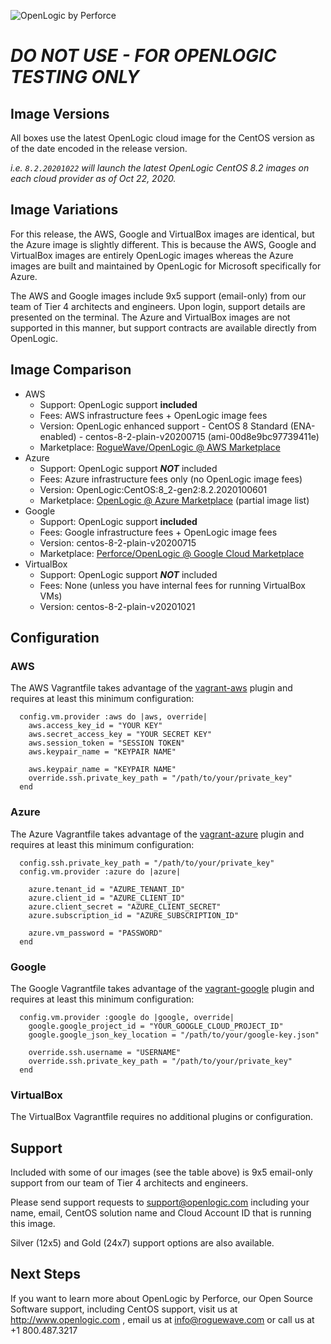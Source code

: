 ![OpenLogic by Perforce](https://cdn.brandfolder.io/UEOJKODA/at/pwujp1-aw3f3c-1rgw2v/logo-openlogic-tagline.png?width=600&height=189)


# ***DO NOT USE - FOR OPENLOGIC TESTING ONLY***

## Image Versions

All boxes use the latest OpenLogic cloud image for the CentOS version as of the date encoded in the release version.

_i.e. `8.2.20201022` will launch the latest OpenLogic CentOS 8.2 images on each cloud provider as of Oct 22, 2020._

## Image Variations

For this release, the AWS, Google and VirtualBox images are identical, but the Azure image is slightly different.  This is because the AWS, Google and VirtualBox images are entirely OpenLogic images whereas the Azure images are built and maintained by OpenLogic for Microsoft specifically for Azure.

The AWS and Google images include 9x5 support (email-only) from our team of Tier 4 architects and engineers.  Upon login, support details are presented on the terminal.  The Azure and VirtualBox images are not supported in this manner, but support contracts are available directly from OpenLogic.

## Image Comparison

- AWS
  - Support: OpenLogic support **included**
  - Fees: AWS infrastructure fees + OpenLogic image fees
  - Version: OpenLogic enhanced support - CentOS 8 Standard (ENA-enabled) - centos-8-2-plain-v20200715 (ami-00d8e9bc97739411e)
  - Marketplace: [RogueWave/OpenLogic @ AWS Marketplace](https://aws.amazon.com/marketplace/pp/B084T81SXD/)
- Azure
  - Support: OpenLogic support **_NOT_** included
  - Fees: Azure infrastructure fees only (no OpenLogic image fees)
  - Version: OpenLogic:CentOS:8_2-gen2:8.2.2020100601
  - Marketplace: [OpenLogic @ Azure Marketplace](https://azuremarketplace.microsoft.com/en-us/marketplace/apps?search=openlogic&page=1) (partial image list)
- Google
  - Support: OpenLogic support **included**
  - Fees: Google infrastructure fees + OpenLogic image fees
  - Version: centos-8-2-plain-v20200715
  - Marketplace: [Perforce/OpenLogic @ Google Cloud Marketplace](https://console.cloud.google.com/marketplace/partners/zend-integration-public)
- VirtualBox
  - Support: OpenLogic support **_NOT_** included
  - Fees: None (unless you have internal fees for running VirtualBox VMs)
  - Version: centos-8-2-plain-v20201021

## Configuration 

### AWS

The AWS Vagrantfile takes advantage of the [vagrant-aws](https://github.com/mitchellh/vagrant-aws) plugin and requires at least this minimum configuration:

```
  config.vm.provider :aws do |aws, override|
    aws.access_key_id = "YOUR KEY"
    aws.secret_access_key = "YOUR SECRET KEY"
    aws.session_token = "SESSION TOKEN"
    aws.keypair_name = "KEYPAIR NAME"

    aws.keypair_name = "KEYPAIR NAME"
    override.ssh.private_key_path = "/path/to/your/private_key"
  end
```

### Azure

The Azure Vagrantfile takes advantage of the [vagrant-azure](https://github.com/Azure/vagrant-azure) plugin and requires at least this minimum configuration:

```
  config.ssh.private_key_path = "/path/to/your/private_key"
  config.vm.provider :azure do |azure|

    azure.tenant_id = "AZURE_TENANT_ID"
    azure.client_id = "AZURE_CLIENT_ID"
    azure.client_secret = "AZURE_CLIENT_SECRET"
    azure.subscription_id = "AZURE_SUBSCRIPTION_ID"

    azure.vm_password = "PASSWORD"
  end
```

### Google

The Google Vagrantfile takes advantage of the [vagrant-google](https://github.com/mitchellh/vagrant-google) plugin and requires at least this minimum configuration:

```
  config.vm.provider :google do |google, override|
    google.google_project_id = "YOUR_GOOGLE_CLOUD_PROJECT_ID"
    google.google_json_key_location = "/path/to/your/google-key.json"
    
    override.ssh.username = "USERNAME"
    override.ssh.private_key_path = "/path/to/your/private_key"
  end
```

### VirtualBox

The VirtualBox Vagrantfile requires no additional plugins or configuration.


## Support

Included with some of our images (see the table above) is 9x5 email-only support from our team of Tier 4 architects and engineers.  

Please send support requests to support@openlogic.com including your name, email, CentOS solution name and Cloud Account ID that is running this image.

Silver (12x5) and Gold (24x7) support options are also available. 

## Next Steps

If you want to learn more about OpenLogic by Perforce, our Open Source Software support, including CentOS support, visit us at http://www.openlogic.com , email us at info@roguewave.com or call us at +1 800.487.3217
